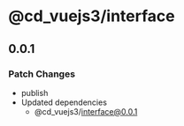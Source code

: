 # @cd_vuejs3/interface

## 0.0.1

### Patch Changes

- publish
- Updated dependencies
  - @cd_vuejs3/interface@0.0.1
